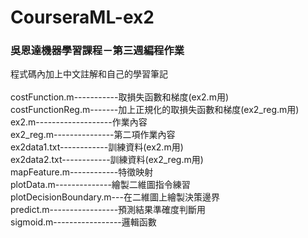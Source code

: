 # CourseraML-ex2
### 吳恩達機器學習課程－第三週編程作業<br>
程式碼內加上中文註解和自己的學習筆記<br>
<br>
costFunction.m-----------取損失函數和梯度(ex2.m用)<br>
costFunctionReg.m-------加上正規化的取損失函數和梯度(ex2_reg.m用)<br>
ex2.m-------------------作業內容<br>
ex2_reg.m---------------第二項作業內容<br>
ex2data1.txt------------訓練資料(ex2.m用)<br>
ex2data2.txt------------訓練資料(ex2_reg.m用)<br>
mapFeature.m------------特徵映射<br>
plotData.m--------------繪製二維圖指令練習<br>
plotDecisionBoundary.m---在二維圖上繪製決策邊界<br>
predict.m-----------------預測結果準確度判斷用<br>
sigmoid.m-----------------邏輯函數<br>
